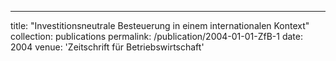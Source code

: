 ---
title: "Investitionsneutrale Besteuerung in einem internationalen Kontext"
collection: publications
permalink: /publication/2004-01-01-ZfB-1
date: 2004
venue: 'Zeitschrift für Betriebswirtschaft' 
